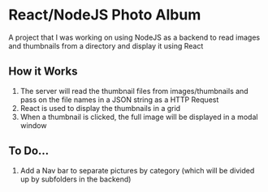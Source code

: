 # React/NodeJS Photo Album

A project that I was working on using NodeJS as a backend to read images and thumbnails from a directory and display it using React

## How it Works
1. The server will read the thumbnail files from images/thumbnails and pass on the file names in a JSON string as a HTTP Request
2. React is used to display the thumbnails in a grid
3. When a thumbnail is clicked, the full image will be displayed in a modal window

## To Do...
1. Add a Nav bar to separate pictures by category (which will be divided up by subfolders in the backend)
